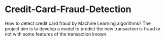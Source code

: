 # Credit-Card-Fraud-Detection
How to detect credit card fraud by Machine Learning algorithms?
 The project aim is to develop a model to predict the new transaction is fraud or not with some features of the transaction known.
